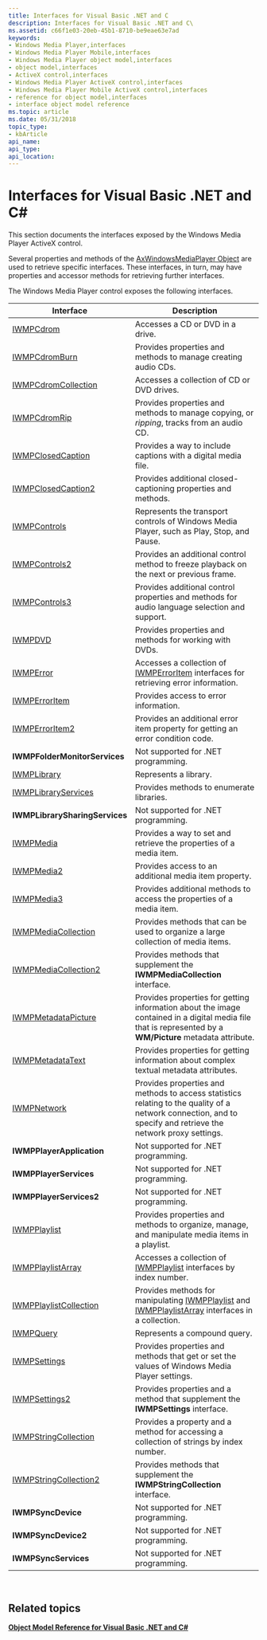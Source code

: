 ```yaml
---
title: Interfaces for Visual Basic .NET and C
description: Interfaces for Visual Basic .NET and C\
ms.assetid: c66f1e03-20eb-45b1-8710-be9eae63e7ad
keywords:
- Windows Media Player,interfaces
- Windows Media Player Mobile,interfaces
- Windows Media Player object model,interfaces
- object model,interfaces
- ActiveX control,interfaces
- Windows Media Player ActiveX control,interfaces
- Windows Media Player Mobile ActiveX control,interfaces
- reference for object model,interfaces
- interface object model reference
ms.topic: article
ms.date: 05/31/2018
topic_type: 
- kbArticle
api_name: 
api_type: 
api_location: 
---
```


# Interfaces for Visual Basic .NET and C#

This section documents the interfaces exposed by the Windows Media Player ActiveX control.

Several properties and methods of the [AxWindowsMediaPlayer Object](axwindowsmediaplayer-object--vb-and-c.md) are used to retrieve specific interfaces. These interfaces, in turn, may have properties and accessor methods for retrieving further interfaces.

The Windows Media Player control exposes the following interfaces.



| Interface                                                      | Description                                                                                                                                                       |
|----------------------------------------------------------------|-------------------------------------------------------------------------------------------------------------------------------------------------------------------|
| [IWMPCdrom](iwmpcdrom--vb-and-c.md)                           | Accesses a CD or DVD in a drive.                                                                                                                                  |
| [IWMPCdromBurn](iwmpcdromburn--vb-and-c.md)                   | Provides properties and methods to manage creating audio CDs.                                                                                                     |
| [IWMPCdromCollection](iwmpcdromcollection--vb-and-c.md)       | Accesses a collection of CD or DVD drives.                                                                                                                        |
| [IWMPCdromRip](iwmpcdromrip--vb-and-c.md)                     | Provides properties and methods to manage copying, or *ripping*, tracks from an audio CD.                                                                         |
| [IWMPClosedCaption](iwmpclosedcaption--vb-and-c.md)           | Provides a way to include captions with a digital media file.                                                                                                     |
| [IWMPClosedCaption2](iwmpclosedcaption2--vb-and-c.md)         | Provides additional closed-captioning properties and methods.                                                                                                     |
| [IWMPControls](iwmpcontrols--vb-and-c.md)                     | Represents the transport controls of Windows Media Player, such as Play, Stop, and Pause.                                                                         |
| [IWMPControls2](iwmpcontrols2--vb-and-c.md)                   | Provides an additional control method to freeze playback on the next or previous frame.                                                                           |
| [IWMPControls3](iwmpcontrols3--vb-and-c.md)                   | Provides additional control properties and methods for audio language selection and support.                                                                      |
| [IWMPDVD](iwmpdvd--vb-and-c.md)                               | Provides properties and methods for working with DVDs.                                                                                                            |
| [IWMPError](iwmperror--vb-and-c.md)                           | Accesses a collection of [IWMPErrorItem](iwmperroritem--vb-and-c.md) interfaces for retrieving error information.                                                |
| [IWMPErrorItem](iwmperroritem--vb-and-c.md)                   | Provides access to error information.                                                                                                                             |
| [IWMPErrorItem2](iwmperroritem2--vb-and-c.md)                 | Provides an additional error item property for getting an error condition code.                                                                                   |
| **IWMPFolderMonitorServices**                                  | Not supported for .NET programming.                                                                                                                               |
| [IWMPLibrary](iwmplibrary--vb-and-c.md)                       | Represents a library.                                                                                                                                             |
| [IWMPLibraryServices](iwmplibraryservices--vb-and-c.md)       | Provides methods to enumerate libraries.                                                                                                                          |
| **IWMPLibrarySharingServices**                                 | Not supported for .NET programming.                                                                                                                               |
| [IWMPMedia](iwmpmedia--vb-and-c.md)                           | Provides a way to set and retrieve the properties of a media item.                                                                                                |
| [IWMPMedia2](iwmpmedia2--vb-and-c.md)                         | Provides access to an additional media item property.                                                                                                             |
| [IWMPMedia3](iwmpmedia3--vb-and-c.md)                         | Provides additional methods to access the properties of a media item.                                                                                             |
| [IWMPMediaCollection](iwmpmediacollection--vb-and-c.md)       | Provides methods that can be used to organize a large collection of media items.                                                                                  |
| [IWMPMediaCollection2](iwmpmediacollection2--vb-and-c.md)     | Provides methods that supplement the **IWMPMediaCollection** interface.                                                                                           |
| [IWMPMetadataPicture](iwmpmetadatapicture--vb-and-c.md)       | Provides properties for getting information about the image contained in a digital media file that is represented by a **WM/Picture** metadata attribute.         |
| [IWMPMetadataText](iwmpmetadatatext--vb-and-c.md)             | Provides properties for getting information about complex textual metadata attributes.                                                                            |
| [IWMPNetwork](iwmpnetwork--vb-and-c.md)                       | Provides properties and methods to access statistics relating to the quality of a network connection, and to specify and retrieve the network proxy settings.     |
| **IWMPPlayerApplication**                                      | Not supported for .NET programming.                                                                                                                               |
| **IWMPPlayerServices**                                         | Not supported for .NET programming.                                                                                                                               |
| **IWMPPlayerServices2**                                        | Not supported for .NET programming.                                                                                                                               |
| [IWMPPlaylist](iwmpplaylist--vb-and-c.md)                     | Provides properties and methods to organize, manage, and manipulate media items in a playlist.                                                                    |
| [IWMPPlaylistArray](iwmpplaylistarray--vb-and-c.md)           | Accesses a collection of [IWMPPlaylist](iwmpplaylist--vb-and-c.md) interfaces by index number.                                                                   |
| [IWMPPlaylistCollection](iwmpplaylistcollection--vb-and-c.md) | Provides methods for manipulating [IWMPPlaylist](iwmpplaylist--vb-and-c.md) and [IWMPPlaylistArray](iwmpplaylistarray--vb-and-c.md) interfaces in a collection. |
| [IWMPQuery](iwmpquery--vb-and-c.md)                           | Represents a compound query.                                                                                                                                      |
| [IWMPSettings](iwmpsettings--vb-and-c.md)                     | Provides properties and methods that get or set the values of Windows Media Player settings.                                                                      |
| [IWMPSettings2](iwmpsettings2--vb-and-c.md)                   | Provides properties and a method that supplement the **IWMPSettings** interface.                                                                                  |
| [IWMPStringCollection](iwmpstringcollection--vb-and-c.md)     | Provides a property and a method for accessing a collection of strings by index number.                                                                           |
| [IWMPStringCollection2](iwmpstringcollection2--vb-and-c.md)   | Provides methods that supplement the **IWMPStringCollection** interface.                                                                                          |
| **IWMPSyncDevice**                                             | Not supported for .NET programming.                                                                                                                               |
| **IWMPSyncDevice2**                                            | Not supported for .NET programming.                                                                                                                               |
| **IWMPSyncServices**                                           | Not supported for .NET programming.                                                                                                                               |



 

## Related topics

<dl> <dt>

[**Object Model Reference for Visual Basic .NET and C#**](object-model-reference-for-visual-basic--net-and-c.md)
</dt> </dl>

 

 




